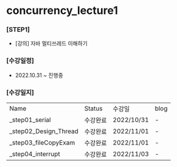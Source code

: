 # concurrency_lecture1

### [STEP1]
- [강의] 자바 멀티쓰레드 이해하기

### [수강일정]
- 2022.10.31 ~ 진행중
   
### [수강일지]
| | | | |
|-|-|-|-|
|Name|Status|수강일|blog|
|_step01_serial|수강완료|2022/10/31|-|
|_step02_Design_Thread|수강완료|2022/11/01|-|
|_step03_fileCopyExam|수강완료|2022/11/01|-|
|_step04_interrupt|수강완료|2022/11/03|-|

